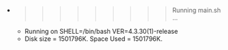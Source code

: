 * >>>>>>>>> Running main.sh ...
  * Running on SHELL=/bin/bash VER=4.3.30(1)-release
  * Disk size = 1501796K. Space Used = 1501796K.

